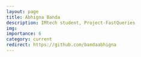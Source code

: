 ```yaml
---
layout: page
title: Abhigna Banda
description: IMtech student, Project-FastQueries
img: 
importance: 6
category: current
redirect: https://github.com/bandaabhigna
---
```

